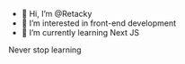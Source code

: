 - 👋 Hi, I’m @Retacky
- 👀 I’m interested in front-end development
- 🌱 I’m currently learning Next JS

Never stop learning

<!---
Retacky/Retacky is a ✨ special ✨ repository because its `README.md` (this file) appears on your GitHub profile.
You can click the Preview link to take a look at your changes.
--->
